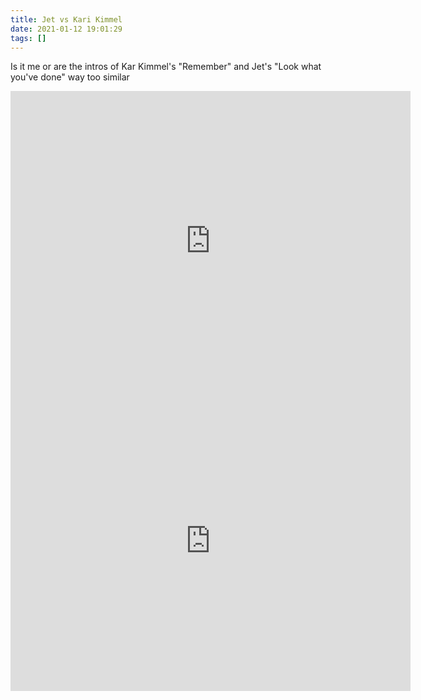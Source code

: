 ```yaml
---
title: Jet vs Kari Kimmel
date: 2021-01-12 19:01:29
tags: []
---
```


Is it me or are the intros of Kar Kimmel's "Remember" and Jet's "Look what you've done" way too similar

<iframe width="640" height="480" src="https://www.youtube.com/embed/XD1cxSE25ck" frameborder="0" allow="accelerometer; autoplay; clipboard-write; encrypted-media; gyroscope; picture-in-picture" allowfullscreen></iframe>

<iframe width="640" height="480" src="https://www.youtube.com/embed/RnNw5GDjWw4" frameborder="0" allow="accelerometer; autoplay; clipboard-write; encrypted-media; gyroscope; picture-in-picture" allowfullscreen></iframe>
